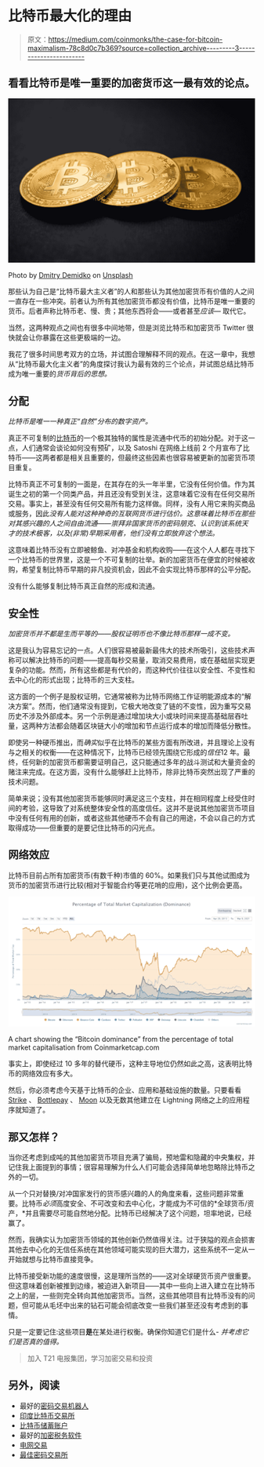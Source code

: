 # 比特币最大化的理由

> 原文：<https://medium.com/coinmonks/the-case-for-bitcoin-maximalism-78c8d0c7b369?source=collection_archive---------3----------------------->

## 看看比特币是唯一重要的加密货币这一最有效的论点。

![](img/f6d58db4d3297986c721d42404da361d.png)

Photo by [Dmitry Demidko](https://unsplash.com/@wildbook?utm_source=medium&utm_medium=referral) on [Unsplash](https://unsplash.com?utm_source=medium&utm_medium=referral)

那些认为自己是“比特币最大主义者”的人和那些认为其他加密货币有价值的人之间一直存在一些冲突。前者认为所有其他加密货币都没有价值，比特币是唯一重要的货币。后者声称比特币老、慢、贵；其他东西将会——或者甚至*应该—* 取代它。

当然，这两种观点之间也有很多中间地带，但是浏览比特币和加密货币 Twitter 很快就会让你暴露在这些更极端的一边。

我花了很多时间思考双方的立场，并试图合理解释不同的观点。在这一章中，我想从“比特币最大化主义者”的角度探讨我认为最有效的三个论点，并试图总结比特币成为唯一重要的*货币背后的思想。*

## 分配

*比特币是唯一一种真正“自然”分布的数字资产。*

真正不可复制的[比特币](https://blog.coincodecap.com/a-candid-explanation-of-bitcoin)的一个极其独特的属性是流通中代币的初始分配。对于这一点，人们通常会谈论如何没有预矿，以及 Satoshi 在网络上线前 2 个月宣布了比特币——这两者都是相关且重要的，但最终这些因素也很容易被更新的加密货币项目重复。

比特币真正不可复制的一面是，在其存在的头一年半里，它没有任何价值。作为其诞生之初的第一个同类产品，并且还没有受到关注，这意味着它没有在任何交易所交易。事实上，甚至没有任何交易所有能力这样做。同样，没有人用它来购买商品或服务，因此*没有人能对这种神奇的互联网货币进行估价。这意味着比特币在那些对其感兴趣的人之间自由流通——崇拜非国家货币的密码朋克、认识到该系统天才的技术极客，以及(非常)早期采用者，他们没有立即放弃这个想法。*

这意味着比特币没有立即被鲸鱼、对冲基金和机构收购——在这个人人都在寻找下一个比特币的世界里，这是一个不可复制的壮举。新的加密货币在便宜的时候被收购，希望复制比特币早期的非凡投资机会，因此不会实现比特币那样的公平分配。

没有什么能够复制比特币真正自然的形成和流通。

## 安全性

*加密货币并不都是生而平等的——股权证明币也不像比特币那样一成不变。*

这是我认为容易忘记的一点。人们很容易被最新最伟大的技术所吸引，这些技术声称可以解决比特币的问题——提高每秒交易量，取消交易费用，或在基础层实现更复杂的功能。然而，所有这些都是有代价的，而这种代价往往以安全性、不变性和去中心化的形式出现；比特币的三大支柱。

这方面的一个例子是股权证明，它通常被称为比特币网络工作证明能源成本的“解决方案”。然而，他们通常没有提到，它极大地改变了链的不变性，因为重写交易历史不涉及外部成本。另一个示例是通过增加块大小或块时间来提高基础层吞吐量，这两种方法都会随着区块链大小的增加和节点运行成本的增加而降低分散性。

即使另一种硬币推出，而*确实*似乎在比特币的某些方面有所改进，并且理论上没有与之相关的权衡——在这种情况下，比特币已经领先围绕它形成的*信任*12 年。最终，任何新的加密货币都需要证明自己，这只能通过多年的战斗测试和大量资金的赌注来完成。在这方面，没有什么能够赶上比特币，除非比特币突然出现了严重的技术问题。

简单来说；没有其他加密货币能够同时满足这三个支柱，并在相同程度上经受住时间的考验，这导致了对系统整体安全性的高度信任。这并不是说其他加密货币项目中没有任何有用的创新，或者这些其他硬币不会有自己的用途，不会以自己的方式取得成功——但重要的是要记住比特币的闪光点。

## 网络效应

比特币目前占所有加密货币(有数千种)市值的 60%。如果我们只与其他试图成为货币的加密货币进行比较(相对于智能合约等更花哨的应用)，这个比例会更高。

![](img/e3a2c0458bbf5c8d63cb69069595b3b3.png)

A chart showing the “Bitcoin dominance” from the percentage of total market capitalisation from Coinmarketcap.com

事实上，即使经过 10 多年的替代硬币，这种主导地位仍然如此之高，这表明比特币的网络效应有多大。

然后，你必须考虑今天基于比特币的企业、应用和基础设施的数量。只要看看 [Strike](https://beta.strike.me/) 、 [Bottlepay](https://bottlepay.com/) 、 [Moon](https://paywithmoon.com/) 以及无数其他建立在 Lightning 网络之上的应用程序就知道了。

## 那又怎样？

当你还考虑到成吨的其他加密货币项目充满了骗局，预地雷和隐藏的中央集权，并记住我上面提到的事情；很容易理解为什么人们可能会选择简单地忽略除比特币之外的一切。

从一个只对替换/对冲国家发行的货币感兴趣的人的角度来看，这些问题非常重要。比特币*必须*高度安全、不可改变和去中心化，才能成为不可信的*全球货币/资产，*并且需要尽可能自然地分配。比特币已经解决了这个问题，坦率地说，已经赢了。

然而，我确实认为加密货币领域的其他创新仍然值得关注。过于狭隘的观点会损害其他去中心化的无信任系统在其他领域可能实现的巨大潜力，这些系统不一定从一开始就想与比特币直接竞争。

比特币接受新功能的速度很慢，这是理所当然的——这对全球硬货币资产很重要。但这意味着创新被推到边缘，被迫进入新项目——其中一些向上进入建立在比特币之上的层，一些则完全转向其他加密货币。当然，这些其他项目有比特币没有的问题，但可能从毛坯中出来的钻石可能会彻底改变一些我们甚至还没有考虑到的事情。

只是一定要记住:这些项目**是**在某处进行权衡。确保你知道它们是什么- *并考虑它们是否真的值得。*

> 加入 T21 电报集团，学习加密交易和投资

## 另外，阅读

*   最好的[密码交易机器人](/coinmonks/crypto-trading-bot-c2ffce8acb2a)
*   [印度比特币交易所](/coinmonks/bitcoin-exchange-in-india-7f1fe79715c9)
*   [比特币储蓄账户](/coinmonks/bitcoin-savings-account-e65b13f92451)
*   最好的[加密税务软件](/coinmonks/best-crypto-tax-tool-for-my-money-72d4b430816b)
*   [电网交易](https://blog.coincodecap.com/grid-trading)
*   [最佳密码交易所](/coinmonks/crypto-exchange-dd2f9d6f3769)